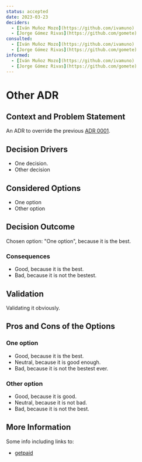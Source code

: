 ```yaml
---
status: accepted
date: 2023-03-23
deciders:
  - [Iván Muñoz Mozo](https://github.com/ivamuno)
  - [Jorge Gómez Rivas](https://github.com/gomete)
consulted:
  - [Iván Muñoz Mozo](https://github.com/ivamuno)
  - [Jorge Gómez Rivas](https://github.com/gomete)
informed:
  - [Iván Muñoz Mozo](https://github.com/ivamuno)
  - [Jorge Gómez Rivas](https://github.com/gomete)
---
```

# Other ADR

## Context and Problem Statement

An ADR to override the previous [ADR 0001](0001-use-adrs.md).

## Decision Drivers

* One decision.
* Other decision

## Considered Options

* One option
* Other option

## Decision Outcome

Chosen option: "One option", because it is the best.

### Consequences

* Good, because it is the best.
* Bad, because it is not the bestest.

## Validation

Validating it obviously.

## Pros and Cons of the Options

### One option

* Good, because it is the best.
* Neutral, because it is good enough.
* Bad, because it is not the bestest ever.

### Other option

* Good, because it is good.
* Neutral, because it is not bad.
* Bad, because it is not the best.

## More Information

Some info including links to:

* [getpaid](https://getpaid.io)
